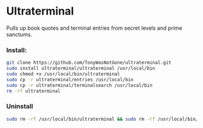 # Ultraterminal
Pulls up book quotes and terminal entries from secret levels and prime sanctums.


### Install:

```sh
git clone https://github.com/TonyWasNotGone/ultraterminal.git
sudo install ultraterminal/ultraterminal /usr/local/bin
sudo chmod +x /usr/local/bin/ultraterminal
sudo cp -r ultraterminal/entries /usr/local/bin
sudo cp -r ultraterminal/terminalsearch /usr/local/bin
rm -rf ultraterminal
```
### Uninstall

<Uninstall>
  
  ```sh
  sudo rm -rf /usr/local/bin/ultraterminal && sudo rm -rf /usr/local/bin/entries && sudo rm -rf /usr/local/bin/terminalsearch
  ```
</Uninstall>

